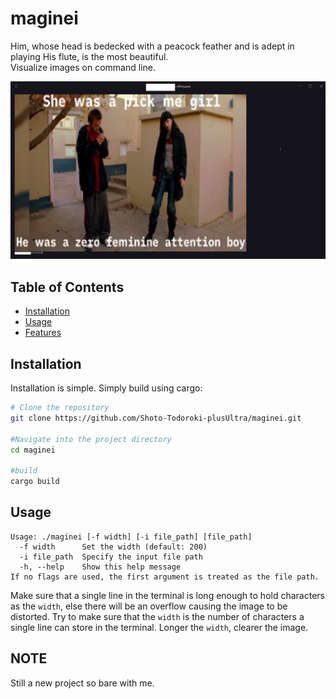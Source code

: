# maginei

Him, whose head is bedecked with a peacock feather and is adept in playing His flute, is the most beautiful.
<br>Visualize images on command line.

![image screenshot from the terminal](assets/image1.png)

## Table of Contents

- [Installation](#installation)
- [Usage](#usage)
- [Features](#features)

## Installation

Installation is simple. Simply build using cargo:
```bash
# Clone the repository
git clone https://github.com/Shoto-Todoroki-plusUltra/maginei.git

#Navigate into the project directory
cd maginei

#build
cargo build
```

## Usage
```
Usage: ./maginei [-f width] [-i file_path] [file_path]
  -f width      Set the width (default: 200)
  -i file_path  Specify the input file path
  -h, --help    Show this help message
If no flags are used, the first argument is treated as the file path.
```

Make sure that a single line in the terminal is long enough to hold characters as the `width`, else there will be an overflow causing the image to be distorted. Try to make sure that the `width` is the number of characters a single line can store in the terminal. Longer the `width`, clearer the image.

## NOTE
Still a new project so bare with me.
